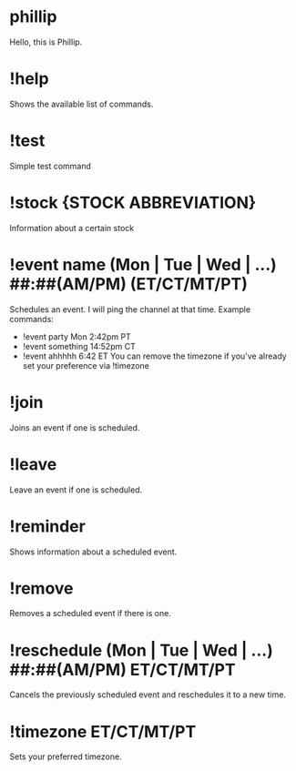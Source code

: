# phillip
Hello, this is Phillip.

# !help
Shows the available list of commands.

# !test
Simple test command

# !stock {STOCK ABBREVIATION}
Information about a certain stock

# !event name (Mon | Tue | Wed | ...) ##:##(AM/PM) (ET/CT/MT/PT)
Schedules an event. I will ping the channel at that time.
Example commands: 
- !event party Mon 2:42pm PT
- !event something 14:52pm CT
- !event ahhhhh 6:42 ET
You can remove the timezone if you've already set your preference via !timezone

# !join
Joins an event if one is scheduled.

# !leave
Leave an event if one is scheduled.

# !reminder
Shows information about a scheduled event.

# !remove
Removes a scheduled event if there is one.

# !reschedule (Mon | Tue | Wed | ...) ##:##(AM/PM) ET/CT/MT/PT 
Cancels the previously scheduled event and reschedules it to a new time.

# !timezone ET/CT/MT/PT
Sets your preferred timezone.
